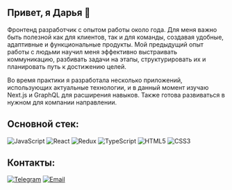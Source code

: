 ## Привет, я Дарья 👋

Фронтенд разработчик с опытом работы около года. Для меня важно быть полезной как для клиентов, так и для команды, создавая удобные, адаптивные и функциональные продукты. Мой предыдущий опыт работы с людьми научил меня эффективно выстраивать коммуникацию, разбивать задачи на этапы, структурировать их и планировать путь к достижению целей.

Во время практики я разработала несколько приложений, использующих актуальные технологии, и в данный момент изучаю Next.js и GraphQL для расширения навыков. Также готова развиваться в нужном для компании направлении.

## Основной стек:

![JavaScript](https://img.shields.io/badge/-JavaScript-F7DF1E?logo=javascript&logoColor=black&style=for-the-badge)
![React](https://img.shields.io/badge/-React-61DAFB?logo=react&logoColor=black&style=for-the-badge)
![Redux](https://img.shields.io/badge/Redux-764ABC?style=for-the-badge&logo=redux&logoColor=white)
![TypeScript](https://img.shields.io/badge/TypeScript-3178C6?style=for-the-badge&logo=typescript&logoColor=white)
![HTML5](https://img.shields.io/badge/-HTML5-E34F26?logo=html5&logoColor=white&style=for-the-badge)
![CSS3](https://img.shields.io/badge/-CSS3-1572B6?logo=css3&logoColor=white&style=for-the-badge)

## Контакты:
[![Telegram](https://img.shields.io/badge/Telegram-2CA5E0?style=for-the-badge&logo=telegram&logoColor=white)](https://t.me/sli_va)
[![Email](https://img.shields.io/badge/Email-D14836?style=for-the-badge&logo=gmail&logoColor=white)](mailto:daria.bashorina@gmail.com)

